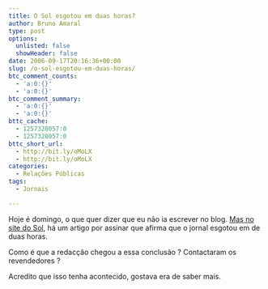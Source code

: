 ```yaml
---
title: O Sol esgotou em duas horas?
author: Bruno Amaral
type: post
options:
  unlisted: false
  showHeader: false
date: 2006-09-17T20:16:36+00:00
slug: /o-sol-esgotou-em-duas-horas/
btc_comment_counts:
  - 'a:0:{}'
  - 'a:0:{}'
btc_comment_summary:
  - 'a:0:{}'
  - 'a:0:{}'
bttc_cache:
  - 1257328057:0
  - 1257328057:0
bttc_short_url:
  - http://bit.ly/oMoLX
  - http://bit.ly/oMoLX
categories:
  - Relações Públicas
tags:
  - Jornais

---
```

Hoje é domingo, o que quer dizer que eu não ia escrever no blog. [Mas no site do Sol][1], há um artigo por assinar que afirma que o jornal esgotou em de duas horas.

Como é que a redacção chegou a essa conclusão ? Contactaram os revendedores ?

Acredito que isso tenha acontecido, gostava era de saber mais.

 [1]: http://www.sol.pt/PaginaInicial/Sociedade/Interior.aspx?content_id=1378